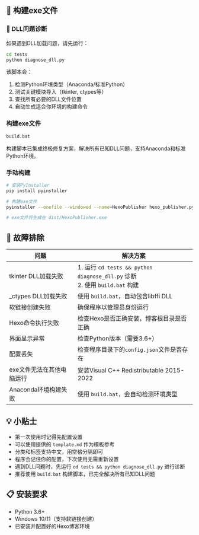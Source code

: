## 🔧 构建exe文件

### 🔧 DLL问题诊断
如果遇到DLL加载问题，请先运行：
```bash
cd tests
python diagnose_dll.py
```
该脚本会：
1. 检测Python环境类型（Anaconda/标准Python）
2. 测试关键模块导入（tkinter, ctypes等）
3. 查找所有必要的DLL文件位置
4. 自动生成适合你环境的构建命令

### 构建exe文件
```bash
build.bat
```
构建脚本已集成终极修复方案，解决所有已知DLL问题，支持Anaconda和标准Python环境。

### 手动构建
```bash
# 安装PyInstaller
pip install pyinstaller

# 构建exe文件
pyinstaller --onefile --windowed --name=HexoPublisher hexo_publisher.py

# exe文件将生成在 dist/HexoPublisher.exe
```


## 🚨 故障排除

| 问题                      | 解决方案                                                                      |
| ------------------------- | ----------------------------------------------------------------------------- |
| tkinter DLL加载失败       | 1. 运行 `cd tests && python diagnose_dll.py` 诊断<br>2. 使用 `build.bat` 构建 |
| _ctypes DLL加载失败       | 使用 `build.bat`，自动包含libffi DLL                                          |
| 软链接创建失败            | 确保程序以管理员身份运行                                                      |
| Hexo命令执行失败          | 检查Hexo是否正确安装，博客根目录是否正确                                      |
| 界面显示异常              | 检查Python版本（需要3.6+）                                                    |
| 配置丢失                  | 检查程序目录下的`config.json`文件是否存在                                     |
| exe文件无法在其他电脑运行 | 安装Visual C++ Redistributable 2015-2022                                      |
| Anaconda环境构建失败      | 使用 `build.bat`，会自动检测环境类型                                          |

## 💡 小贴士

- 第一次使用时记得先配置设置
- 可以使用提供的 `template.md` 作为模板参考
- 分类和标签支持中文，用空格分隔即可
- 程序会记住你的配置，下次使用无需重新设置
- 遇到DLL问题时，先运行 `cd tests && python diagnose_dll.py` 进行诊断
- 推荐使用 `build.bat` 构建脚本，已完全解决所有已知DLL问题

## 📋 安装要求

- Python 3.6+
- Windows 10/11（支持软链接创建）
- 已安装并配置好的Hexo博客环境

